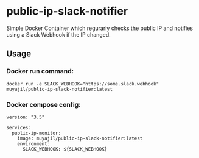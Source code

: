 # public-ip-slack-notifier
Simple Docker Container which regurarly checks the public IP and notifies using a Slack Webhook if the IP changed.

## Usage

### Docker run command:

`docker run -e SLACK_WEBHOOK="https://some.slack.webhook" muyajil/public-ip-slack-notifier:latest`

### Docker compose config:

```
version: "3.5"

services:
  public-ip-monitor:
    image: muyajil/public-ip-slack-notifier:latest
    environment:
      SLACK_WEBHOOK: ${SLACK_WEBHOOK}
```
